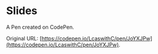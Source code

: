 # Slides

A Pen created on CodePen.

Original URL: [https://codepen.io/LcaswithC/pen/JoYXJPw](https://codepen.io/LcaswithC/pen/JoYXJPw).

